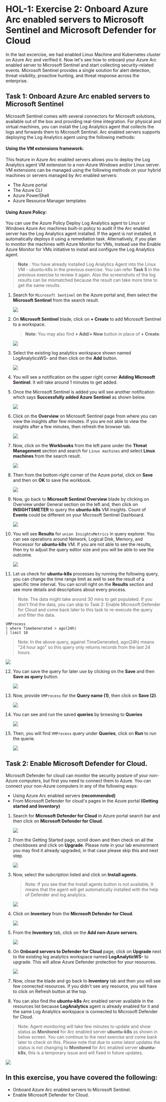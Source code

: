 # HOL-1: Exercise 2: Onboard Azure Arc enabled servers to Microsoft Sentinel and Microsoft Defender for Cloud

In the last excercise, we had enabled Linux Machine and Kubernetes cluster on Azure Arc and verified it. Now let's see how to onboard your Azure Arc enabled server to Microsoft Sentinel and start collecting security-related events. Microsoft Sentinel provides a single solution for alert detection, threat visibility, proactive hunting, and threat response across the enterprise.

## Task 1: Onboard Azure Arc enabled servers to Microsoft Sentinel
Microsoft Sentinel comes with several connectors for Microsoft solutions, available out of the box and providing real-time integration. For physical and virtual machines, you can install the Log Analytics agent that collects the logs and forwards them to Microsoft Sentinel. Arc enabled servers supports deploying the Log Analytics agent using the following methods:

#### Using the VM extensions framework:
This feature in Azure Arc enabled servers allows you to deploy the Log Analytics agent VM extension to a non-Azure Windows and/or Linux server. VM extensions can be managed using the following methods on your hybrid machines or servers managed by Arc enabled servers:
 * The Azure portal
 * The Azure CLI
 * Azure PowerShell
 * Azure Resource Manager templates

#### Using Azure Policy:
You can use the Azure Policy Deploy Log Analytics agent to Linux or Windows Azure Arc machines built-in policy to audit if the Arc enabled server has the Log Analytics agent installed. If the agent is not installed, it automatically deploys it using a remediation task. Alternatively, if you plan to monitor the machines with Azure Monitor for VMs, instead use the Enable Azure Monitor for VMs initiative to install and configure the Log Analytics agent.

  > **Note** : You have already installed Log Analytics Agent into the Linux VM - ubuntu-k8s in the previous exercise. You can refer **Task 5** in the previous exercise to review it again. Also the screenshots of the log results can be mismatched because the result can take more time to get the same results. 
 
1. Search for ```Microsoft Sentinel``` on the Azure portal and, then select the **Microsoft Sentinel** from the search result.

   ![](.././media/ss1.png)
    
2. On **Microsoft Sentinel** blade, click on **+ Create** to add Microsoft Sentinel to a workspace.
   > **Note**: You may also find **+ Add/+ New** button in place of **+ Create**. 

   ![](.././media/microsoft-sentinel-create.png)
    
3. Select the existing log analytics workspace shown named LogAnalyticsWS-<inject key="DeploymentID/Suffix" /> and then click on the **Add** button.

   ![](.././media/microsoft-sentinel-add.png)
    
4. You will see a notification on the upper right corner **Adding Microsoft Sentinel**. It will take around 1 minutes to get added.
    
5. Once the Microsoft Sentinel is added you will see another notification which says **Successfully added Azure Sentinel** as shown below.
     
   ![](.././media/as-05.png)
 
6. Click on the **Overview** on Microsoft Sentinel page from where you can view the insights after few minutes. If you are not able to view the insights after a few minutes, then refresh the browser tab.
    
   ![](.././media/microsoft-sentinel-overview.png)
    
7. Now, click on the **Workbooks** from the left pane under the **Threat Management** section and search for ```Linux machines``` and select **Linux machines** from the search result.
    
   ![](.././media/microsoft-sentinel-workbook.png)
    
8. Then from the bottom-right corner of the Azure portal, click on **Save** and then on **OK** to save the workbook. 
 
   ![](.././media/as-08.png)
    
9. Now, go back to **Microsoft Sentinel Overview** blade by clicking on Overview under General section on the left and, then click on **INSIGHTSMETER** to query the **ubuntu-k8s** VM insights. Count of **Events** could be different on your Microsoft Sentinel Dashboard.

   ![](.././media/ms-insightsmeter.png)
    
10. You will see **Results** for ```union InsightsMetrics``` in query explorer. You can see operations around Network, Logical Disk, Memory, and Processor for **ubuntu-k8s** VM. If you are not able to see the results, then try to adjust the query editor size and you will be able to see the outcome.

    ![](.././media/as-10.png)
    
11. Let us check for **ubuntu-k8s** processes by running the following query, you can change the time range limit as well to see the result of a specific time interval. You can scroll right on the **Results** section and see more details and descriptions about every process. 

  > Note: The data might take around 30 mins to get populated. If you don't find the data, you can skip to Task 2: Enable Microsoft Defender for Cloud and come back later to this task to re-execute the query and filter the data.

   ```
   VMProcess 
   | where TimeGenerated > ago(24h) 
   | limit 10
   ```

  > Note: In the above query, against TimeGenerated,  ago(24h) means "24 hour ago" so this query only returns records from the last 24 hours.

   ![](.././media/as-11.png)   
    
12. You can save the query for later use by clicking on the **Save** and then **Save as query** button.

    ![](.././media/hol1ex2stp12.png) 
   
13. Now, provide `VMProcess` for the **Query name (1)**, then click on **Save (2)**.

    ![](.././media/as-121-v2.png) 

14. You can see and run the saved **queries** by browsing to **Queries**
   
    ![](.././media/as-13-v2.png) 
   
15. Then, you will find `VMProcess` query under **Queries**, click on **Run** to run the querie.
   
    ![](.././media/as-131-v2.png) 

    
## Task 2: Enable Microsoft Defender for Cloud.
Microsoft Defender for cloud can monitor the security posture of your non-Azure computers, but first you need to connect them to Azure.
You can connect your non-Azure computers in any of the following ways:
  * Using Azure Arc enabled servers **(recommended)**
  * From Microsoft Defender for cloud's pages in the Azure portal **(Getting started and Inventory)**
 
1. Search for **Microsoft Defender for Cloud** in Azure portal search bar and then click on **Microsoft Defender for Cloud**.
    
   ![](.././media/H1-Ex2-task2-001.png)
   
1. From the Getting Started page, scroll down and then check on all the checkboxes and click on **Upgrade**. Please note in your lab environment you may find it already upgraded, in that case please skip this and next step.

   ![](.././media/H1-Ex2-task2-02.png)
   
1. Now, select the subcription listed and click on **Install agents**.
   > Note: If you see that the Install agents button is not available, It means that the agent will get automatically installed with the help of Defender and log analytics.

   ![](.././media/H1-Ex2-task2-03.png)

1. Click on **Inventory** from the **Microsoft Defender for Cloud**.

   ![](.././media/H1-Ex2-task2-04.png)
    
1. From the **Inventory** tab, click on the **Add non-Azure servers**.

   ![](.././media/H1-Ex2-task2-05.png)
    
1. On **Onboard servers to Defender for Cloud** page, click on **Upgrade** next to the existing log analytics workspace named **LogAnalyticWS-<inject key="DeploymentID/Suffix" />** to upgrade. This will allow Azure Defender protection for your resources.

   ![](.././media/H1-Ex2-task2-06.png)
    
1. Now, close the blade and go back to **Inventory** tab and then you will see few connected resources. If you didn't see any resource, you will have to click on Refresh button at the top.

1. You can also find the **ubuntu-k8s** Arc enabled server  available in the resources list because **LogAnalytics** agent is already enabled for it and the same Log Analytics workspace is connected to Microsoft Defender for Cloud. 

  > Note: Agent monitoring will take few minutes to update and show status as **Monitored** for Arc enabled server **ubuntu-k8s** as shown in below screen. You can continue to the next exercise and come back later to check on this. 
  > Please note that due to some latest updates the status is not changing to **Monitored** for Arc enabled server **ubuntu-k8s**, this is a temporary issue and will fixed in future updates.   

   ![](.././media/H1-Ex2-task2-07.png)

## In this exercise, you have covered the following:
 
   - Onboard Azure Arc enabled servers to Microsoft Sentinel.
   - Enable Microsoft Defender for Cloud.

